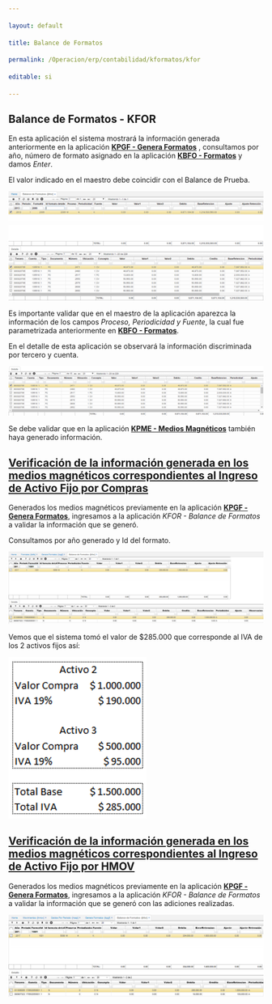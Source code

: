 ```yaml
---

layout: default

title: Balance de Formatos

permalink: /Operacion/erp/contabilidad/kformatos/kfor

editable: si

---
```




## Balance de Formatos - KFOR



En esta aplicación el sistema mostrará la información generada anteriormente en la aplicación [**KPGF - Genera Formatos**](http://docs.oasiscom.com/Operacion/erp/contabilidad/kproceso/kpgf) , consultamos por año, número de formato asignado en la aplicación [**KBFO - Formatos**](http://docs.oasiscom.com/Operacion/erp/contabilidad/kbasica/kbfo) y damos _Enter_.  



El valor indicado en el maestro debe coincidir con el Balance de Prueba.  





![](KFOR1.png)



Es importante validar que en el maestro de la aplicación aparezca la información de los campos _Proceso, Periodicidad y Fuente_, la cual fue parametrizada anteriormente en  [**KBFO - Formatos**](http://docs.oasiscom.com/Operacion/erp/contabilidad/kbasica/kbfo).



En el detalle de esta aplicación se observará la información discriminada por tercero y cuenta.  



![](KFOR2.png)





Se debe validar que en la aplicación [**KPME - Medios Magnéticos**](http://docs.oasiscom.com/Operacion/erp/contabilidad/kmedios/kpme) también haya generado información.





## [Verificación de la información generada en los medios magnéticos correspondientes al Ingreso de Activo Fijo por Compras](http://docs.oasiscom.com/Operacion/erp/contabilidad/kformatos/kfor#verificación-de-la-información-generada-en-los-medios-magnéticos-correspondientes-al-ingreso-de-activo-fijo-por-compras)



Generados los medios magnéticos previamente en la aplicación [**KPGF - Genera Formatos**](http://docs.oasiscom.com/Operacion/erp/contabilidad/kproceso/kpgf#generación-de-medios-magnéticos-correspondientes-al-ingreso-de-activo-fijo-por-compras), ingresamos a la aplicación _KFOR - Balance de Formatos_ a validar la información que se generó.  



Consultamos por año generado y Id del formato.  



![](kfor3.png)



Vemos que el sistema tomó el valor de $285.000 que corresponde al IVA de los 2 activos fijos así:  



![](kfor4.png)



## [Verificación de la información generada en los medios magnéticos correspondientes al Ingreso de Activo Fijo por HMOV](http://docs.oasiscom.com/Operacion/erp/contabilidad/kformatos/kfor#verificación-de-la-información-generada-en-los-medios-magnéticos-correspondientes-al-ingreso-de-activo-fijo-por-hmov)



Generados los medios magnéticos previamente en la aplicación [**KPGF - Genera Formatos**](http://docs.oasiscom.com/Operacion/erp/contabilidad/kproceso/kpgf#generación-de-medios-magnéticos-correspondientes-al-ingreso-de-activo-fijo-por-compras), ingresamos a la aplicación _KFOR - Balance de Formatos_ a validar la información que se generó con las adiciones realizadas.  



![](kfor5.png)











